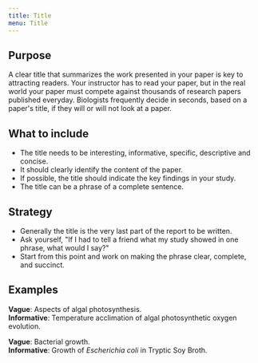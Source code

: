 ```yaml
---
title: Title
menu: Title
---
```


## Purpose

A clear title that summarizes the work presented in your paper is key to attracting readers. Your instructor has to read your paper, but in the real world your paper must compete against thousands of research papers published everyday. Biologists frequently decide in seconds, based on a paper's title, if they will or will not look at a paper.

## What to include

* The title needs to be interesting, informative, specific, descriptive and concise.  
* It should clearly identify the content of the paper.  
* If possible, the title should indicate the key findings in your study.  
* The title can be a phrase of a complete sentence.

## Strategy

* Generally the title is the very last part of the report to be written.  
* Ask yourself, "If I had to tell a friend what my study showed in one phrase, what would I say?"  
* Start from this point and work on making the phrase clear, complete, and succinct.

## Examples

**Vague**: Aspects of algal photosynthesis.  
**Informative**: Temperature acclimation of algal photosynthetic oxygen evolution.

**Vague**: Bacterial growth.  
**Informative**: Growth of _Escherichia coli_ in Tryptic Soy Broth.
